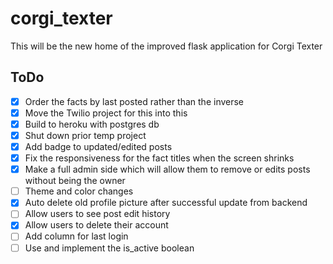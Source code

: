 # corgi_texter
This will be the new home of the improved flask application for Corgi Texter


## ToDo
- [X] Order the facts by last posted rather than the inverse
- [X] Move the Twilio project for this into this 
- [X] Build to heroku with postgres db
- [X] Shut down prior temp project
- [X] Add badge to updated/edited posts
- [X] Fix the responsiveness for the fact titles when the screen shrinks
- [X] Make a full admin side which will allow them to remove or edits posts without being the owner
- [ ] Theme and color changes
- [X] Auto delete old profile picture after successful update from backend
- [ ] Allow users to see post edit history
- [X] Allow users to delete their account
- [ ] Add column for last login
- [ ] Use and implement the is_active boolean